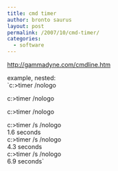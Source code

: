 ```yaml
---
title: cmd timer
author: bronto saurus
layout: post
permalink: /2007/10/cmd-timer/
categories:
  - software
---
```

<a href="http://gammadyne.com/cmdline.htm" target="_blank" >http://gammadyne.com/cmdline.htm</a>

example, nested:  
`c:>timer /nologo</p>
<p>c:>timer /nologo</p>
<p>c:>timer /nologo</p>
<p>c:>timer /s /nologo<br />1.6 seconds<br />c:>timer /s /nologo<br />4.3 seconds<br />c:>timer /s /nologo<br />6.9 seconds`